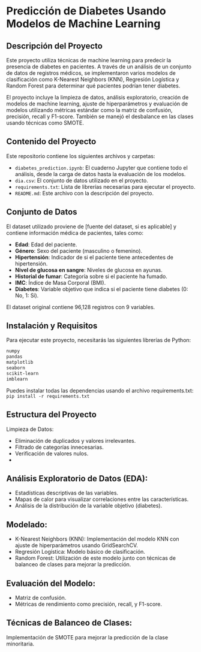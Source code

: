 # Predicción de Diabetes Usando Modelos de Machine Learning

## Descripción del Proyecto
Este proyecto utiliza técnicas de machine learning para predecir la presencia de diabetes en pacientes. A través de un análisis de un conjunto de datos de registros médicos, se implementaron varios modelos de clasificación como K-Nearest Neighbors (KNN), Regresión Logística y Random Forest para determinar qué pacientes podrían tener diabetes.

El proyecto incluye la limpieza de datos, análisis exploratorio, creación de modelos de machine learning, ajuste de hiperparámetros y evaluación de modelos utilizando métricas estándar como la matriz de confusión, precisión, recall y F1-score. También se manejó el desbalance en las clases usando técnicas como SMOTE.

## Contenido del Proyecto
Este repositorio contiene los siguientes archivos y carpetas:

- `diabetes_prediction.ipynb`: El cuaderno Jupyter que contiene todo el análisis, desde la carga de datos hasta la evaluación de los modelos.
- `dia.csv`: El conjunto de datos utilizado en el proyecto.
- `requirements.txt`: Lista de librerías necesarias para ejecutar el proyecto.
- `README.md`: Este archivo con la descripción del proyecto.
  
## Conjunto de Datos
El dataset utilizado proviene de [fuente del dataset, si es aplicable] y contiene información médica de pacientes, tales como:

- **Edad**: Edad del paciente.
- **Género**: Sexo del paciente (masculino o femenino).
- **Hipertensión**: Indicador de si el paciente tiene antecedentes de hipertensión.
- **Nivel de glucosa en sangre**: Niveles de glucosa en ayunas.
- **Historial de fumar**: Categoría sobre si el paciente ha fumado.
- **IMC**: Índice de Masa Corporal (BMI).
- **Diabetes**: Variable objetivo que indica si el paciente tiene diabetes (0: No, 1: Sí).

El dataset original contiene 96,128 registros con 9 variables.

## Instalación y Requisitos
Para ejecutar este proyecto, necesitarás las siguientes librerías de Python:

```bash
numpy
pandas
matplotlib
seaborn
scikit-learn
imblearn
```

Puedes instalar todas las dependencias usando el archivo requirements.txt:
```pip install -r requirements.txt```

## Estructura del Proyecto

Limpieza de Datos:

- Eliminación de duplicados y valores irrelevantes.
- Filtrado de categorías innecesarias.
- Verificación de valores nulos.
- 
## Análisis Exploratorio de Datos (EDA):

- Estadísticas descriptivas de las variables.
- Mapas de calor para visualizar correlaciones entre las características.
- Análisis de la distribución de la variable objetivo (diabetes).
  
## Modelado:

- K-Nearest Neighbors (KNN): Implementación del modelo KNN con ajuste de hiperparámetros usando GridSearchCV.
- Regresión Logística: Modelo básico de clasificación.
- Random Forest: Utilización de este modelo junto con técnicas de balanceo de clases para mejorar la predicción.
  
## Evaluación del Modelo:

- Matriz de confusión.
- Métricas de rendimiento como precisión, recall, y F1-score.

## Técnicas de Balanceo de Clases:

Implementación de SMOTE para mejorar la predicción de la clase minoritaria.

